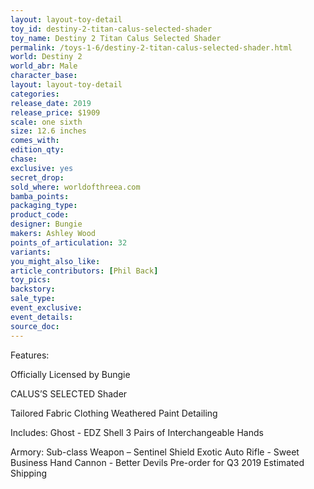 ```yaml
---
layout: layout-toy-detail 
toy_id: destiny-2-titan-calus-selected-shader
toy_name: Destiny 2 Titan Calus Selected Shader
permalink: /toys-1-6/destiny-2-titan-calus-selected-shader.html
world: Destiny 2
world_abr: Male
character_base: 
layout: layout-toy-detail
categories: 
release_date: 2019
release_price: $1909
scale: one sixth
size: 12.6 inches
comes_with: 
edition_qty: 
chase: 
exclusive: yes
secret_drop: 
sold_where: worldofthreea.com
bamba_points: 
packaging_type: 
product_code: 
designer: Bungie
makers: Ashley Wood
points_of_articulation: 32
variants: 
you_might_also_like: 
article_contributors: [Phil Back]
toy_pics: 
backstory: 
sale_type: 
event_exclusive: 
event_details: 
source_doc: 
---
```

Features:

Officially Licensed by Bungie 

CALUS’S SELECTED Shader 

Tailored Fabric Clothing
Weathered Paint Detailing 

Includes:
Ghost - EDZ Shell 
3 Pairs of Interchangeable Hands

Armory:
Sub-class Weapon – Sentinel Shield 
Exotic Auto Rifle - Sweet Business
Hand Cannon - Better Devils 
Pre-order for Q3 2019 Estimated Shipping

